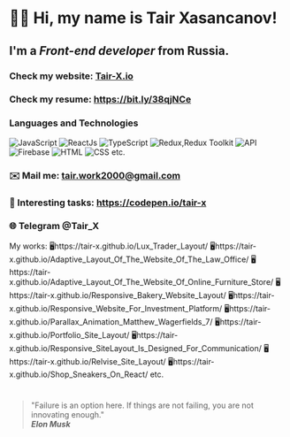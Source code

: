 # 👋🏻 Hi, my name is **Tair Xasancanov**!
## I'm a  *Front-end developer* from Russia.
### Check my website: [Tair-X.io](https://tair-x.github.io/Portfolio_Site_Layout/)
### Check my resume: https://bit.ly/38qjNCe
### Languages and Technologies 
![JavaScript](https://img.shields.io/badge/-JavaScript-090909?style=for-the-badge&logo=JavaScript)
![ReactJs](https://img.shields.io/badge/-ReactJs-090909?style=for-the-badge&logo=React)
![TypeScript](https://img.shields.io/badge/-TypeScript-090909?style=for-the-badge&logo=TypeScript)
![Redux,Redux Toolkit](https://img.shields.io/badge/-Redux-090909?style=for-the-badge&logo=Redux)
![API](https://img.shields.io/badge/-REST&#032;API-090909?style=for-the-badge)
![Firebase](https://img.shields.io/badge/-Firebase-090909?style=for-the-badge&logo=Firebase)
![HTML](https://img.shields.io/badge/-HTML-090909?style=for-the-badge&logo=html5)
![CSS](https://img.shields.io/badge/-CSS-090909?style=for-the-badge&logo=css3)
etc.
### ✉️ Mail me: tair.work2000@gmail.com
### 📝 Interesting tasks: https://codepen.io/tair-x
### 🌐 Telegram @Tair_X

My works:
🖥️https://tair-x.github.io/Lux_Trader_Layout/
🖥️https://tair-x.github.io/Adaptive_Layout_Of_The_Website_Of_The_Law_Office/
🖥️https://tair-x.github.io/Adaptive_Layout_Of_The_Website_Of_Online_Furniture_Store/
🖥️https://tair-x.github.io/Responsive_Bakery_Website_Layout/
🖥️https://tair-x.github.io/Responsive_Website_For_Investment_Platform/
🖥️https://tair-x.github.io/Parallax_Animation_Matthew_Wagerfields_7/
🖥️https://tair-x.github.io/Portfolio_Site_Layout/
🖥️https://tair-x.github.io/Responsive_SiteLayout_Is_Designed_For_Communication/
🖥️https://tair-x.github.io/Relvise_Site_Layout/
🖥️https://tair-x.github.io/Shop_Sneakers_On_React/
etc.
#
> "Failure is an option here. If things are not failing, you are not innovating enough." <br/>
> ***Elon Musk***
